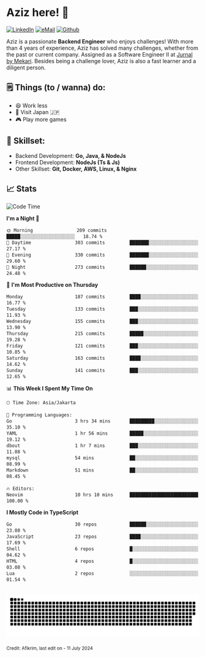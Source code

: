 # Aziz here! 👋

[![LinkedIn](https://img.shields.io/static/v1?message=afikrim&logo=linkedin&label=&color=0077B5&logoColor=white&labelColor=&style=for-the-badge)](https://www.linkedin.com/in/afikrim)
[![eMail](https://img.shields.io/static/v1?message=afikrim10@gmail.com&logo=gmail&label=&color=D14836&logoColor=white&labelColor=&style=for-the-badge)](mailto:afikrim10@gmail.com)
[![Github](https://komarev.com/ghpvc/?username=afikrim&label=Visitors&style=for-the-badge)](https://www.github.com/afikrim)

<!--Introduction-->
Aziz is a passionate **Backend Engineer** who enjoys challenges! With more than 4 years of experience, Aziz has solved many challenges, whether from the past or current company. Assigned as a Software Engineer II at [Jurnal by Mekari](https://jurnal.id). Besides being a challenge lover, Aziz is also a fast learner and a diligent person.

<!--Things TODO-->
## 🗒️ Things (to / wanna) do:

- 😆 Work less
- 🚀 Visit Japan 🇯🇵
- 🎮 Play more games

<!--Skillset-->
## 🏅 Skillset:

- Backend Development: **Go, Java, & NodeJs**
- Frontend Development: **NodeJs (Ts & Js)**
- Other Skillset: **Git, Docker, AWS, Linux, & Nginx**

## 📈 Stats  

<!--START_SECTION:waka-->
![Code Time](http://img.shields.io/badge/Code%20Time-1%2C695%20hrs%2027%20mins-blue)

**I'm a Night 🦉** 

```text
🌞 Morning                209 commits         █████░░░░░░░░░░░░░░░░░░░░   18.74 % 
🌆 Daytime                303 commits         ███████░░░░░░░░░░░░░░░░░░   27.17 % 
🌃 Evening                330 commits         ███████░░░░░░░░░░░░░░░░░░   29.60 % 
🌙 Night                  273 commits         ██████░░░░░░░░░░░░░░░░░░░   24.48 % 
```
📅 **I'm Most Productive on Thursday** 

```text
Monday                   187 commits         ████░░░░░░░░░░░░░░░░░░░░░   16.77 % 
Tuesday                  133 commits         ███░░░░░░░░░░░░░░░░░░░░░░   11.93 % 
Wednesday                155 commits         ███░░░░░░░░░░░░░░░░░░░░░░   13.90 % 
Thursday                 215 commits         █████░░░░░░░░░░░░░░░░░░░░   19.28 % 
Friday                   121 commits         ███░░░░░░░░░░░░░░░░░░░░░░   10.85 % 
Saturday                 163 commits         ████░░░░░░░░░░░░░░░░░░░░░   14.62 % 
Sunday                   141 commits         ███░░░░░░░░░░░░░░░░░░░░░░   12.65 % 
```


📊 **This Week I Spent My Time On** 

```text
🕑︎ Time Zone: Asia/Jakarta

💬 Programming Languages: 
Go                       3 hrs 34 mins       █████████░░░░░░░░░░░░░░░░   35.10 % 
YAML                     1 hr 56 mins        █████░░░░░░░░░░░░░░░░░░░░   19.12 % 
dbout                    1 hr 7 mins         ███░░░░░░░░░░░░░░░░░░░░░░   11.08 % 
mysql                    54 mins             ██░░░░░░░░░░░░░░░░░░░░░░░   08.99 % 
Markdown                 51 mins             ██░░░░░░░░░░░░░░░░░░░░░░░   08.45 % 

🔥 Editors: 
Neovim                   10 hrs 10 mins      █████████████████████████   100.00 % 
```

**I Mostly Code in TypeScript** 

```text
Go                       30 repos            ██████░░░░░░░░░░░░░░░░░░░   23.08 % 
JavaScript               23 repos            ████░░░░░░░░░░░░░░░░░░░░░   17.69 % 
Shell                    6 repos             █░░░░░░░░░░░░░░░░░░░░░░░░   04.62 % 
HTML                     4 repos             █░░░░░░░░░░░░░░░░░░░░░░░░   03.08 % 
Lua                      2 repos             ░░░░░░░░░░░░░░░░░░░░░░░░░   01.54 % 
```




<!--END_SECTION:waka-->


<br clear="both">

<div align="center">
  <img src="https://raw.githubusercontent.com/afikrim/afikrim/output/snake.svg" alt="Snake animation" />
</div>


<sub>Credit: Afikrim, last edit on - 11 July 2024</sub>
